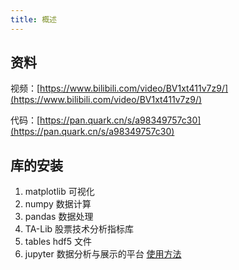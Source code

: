 ```yaml
---
title: 概述
---
```


## 资料

视频：[https://www.bilibili.com/video/BV1xt411v7z9/](https://www.bilibili.com/video/BV1xt411v7z9/)

代码：[https://pan.quark.cn/s/a98349757c30](https://pan.quark.cn/s/a98349757c30)

## 库的安装

1. matplotlib 可视化
2. numpy 数据计算
3. pandas 数据处理
4. TA-Lib 股票技术分析指标库
5. tables hdf5 文件
6. jupyter 数据分析与展示的平台 [使用方法](/python/tools.html#jupyter)
